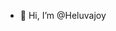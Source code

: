 - 👋 Hi, I’m @Heluvajoy


<!---
Heluvajoy/Heluvajoy is a ✨ special ✨ repository because its `README.md` (this file) appears on your GitHub profile.
You can click the Preview link to take a look at your changes.
--->
